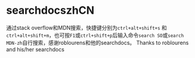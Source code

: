 # searchdocszhCN
通过stack overflow和MDN搜索，快捷键分别为`ctrl+alt+shift+s` 和 `ctrl+alt+shift+m`，也可按`F1`或`ctrl+shift+p`后输入命令`search SO`或`search MDN-zh`自行搜索，感谢roblourens和他的searchdocs。
Thanks to roblourens and his/her searchdocs